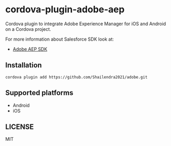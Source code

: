
# cordova-plugin-adobe-aep

Cordova plugin to integrate Adobe Experience Manager for iOS and Android on a Cordova project.

For more information about Salesforce SDK look at:

- [Adobe AEP SDK](https://aep-sdks.gitbook.io/docs/)




## Installation

```
cordova plugin add https://github.com/Shailendra2021/adobe.git
```



## Supported platforms

- Android
- iOS




## LICENSE

MIT
